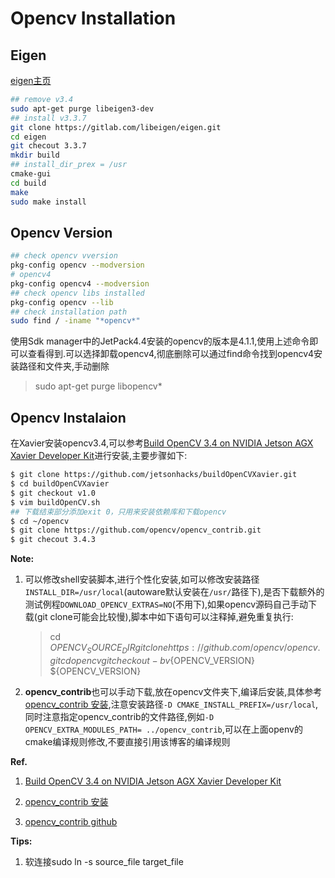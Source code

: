 # Opencv Installation

## Eigen
[eigen主页](https://eigen.tuxfamily.org/index.php?title=Main_Page)

```bash
## remove v3.4
sudo apt-get purge libeigen3-dev
## install v3.3.7
git clone https://gitlab.com/libeigen/eigen.git
cd eigen
git checout 3.3.7
mkdir build
## install_dir_prex = /usr
cmake-gui
cd build
make 
sudo make install
```

## Opencv Version
```bash
## check opencv vversion
pkg-config opencv --modversion
# opencv4
pkg-config opencv4 --modversion
## check opencv libs installed
pkg-config opencv --lib
## check installation path
sudo find / -iname "*opencv*"
```

使用Sdk manager中的JetPack4.4安装的opencv的版本是4.1.1,使用上述命令即可以查看得到.可以选择卸载opencv4,彻底删除可以通过find命令找到opencv4安装路径和文件夹,手动删除
> sudo apt-get purge libopencv*

## Opencv Instalaion
在Xavier安装opencv3.4,可以参考[Build OpenCV 3.4 on NVIDIA Jetson AGX Xavier Developer Kit](https://www.jetsonhacks.com/2018/11/08/build-opencv-3-4-on-nvidia-jetson-agx-xavier-developer-kit/)进行安装,主要步骤如下:
```bash
$ git clone https://github.com/jetsonhacks/buildOpenCVXavier.git 
$ cd buildOpenCVXavier 
$ git checkout v1.0 
$ vim buildOpenCV.sh 
## 下载结束部分添加exit 0，只用来安装依赖库和下载opencv
$ cd ~/opencv
$ git clone https://github.com/opencv/opencv_contrib.git
$ git checout 3.4.3
```



**Note:**
1. 可以修改shell安装脚本,进行个性化安装,如可以修改安装路径`INSTALL_DIR=/usr/local`(autoware默认安装在`/usr/`路径下),是否下载额外的测试例程`DOWNLOAD_OPENCV_EXTRAS=NO`(不用下),如果opencv源码自己手动下载(git clone可能会比较慢),脚本中如下语句可以注释掉,避免重复执行:
    > cd $OPENCV_SOURCE_DIR    
    > git clone https://github.com/opencv/opencv.git    
    > cd opencv    
    > git checkout -b v${OPENCV_VERSION} ${OPENCV_VERSION}    

2. **opencv_contrib**也可以手动下载,放在opencv文件夹下,编译后安装,具体参考[opencv_contrib 安装](https://blog.csdn.net/JackSparrow_sjl/article/details/81911855),注意安装路径`-D CMAKE_INSTALL_PREFIX=/usr/local`,同时注意指定opencv_contrib的文件路径,例如`-D OPENCV_EXTRA_MODULES_PATH= ../opencv_contrib`,可以在上面openv的cmake编译规则修改,不要直接引用该博客的编译规则

**Ref.** 

1. [Build OpenCV 3.4 on NVIDIA Jetson AGX Xavier Developer Kit](https://www.jetsonhacks.com/2018/11/08/build-opencv-3-4-on-nvidia-jetson-agx-xavier-developer-kit/)

2. [opencv_contrib 安装](https://blog.csdn.net/JackSparrow_sjl/article/details/81911855)

3. [opencv_contrib github](https://github.com/opencv/opencv_contrib)


**Tips:**
1. 软连接sudo ln -s source_file target_file